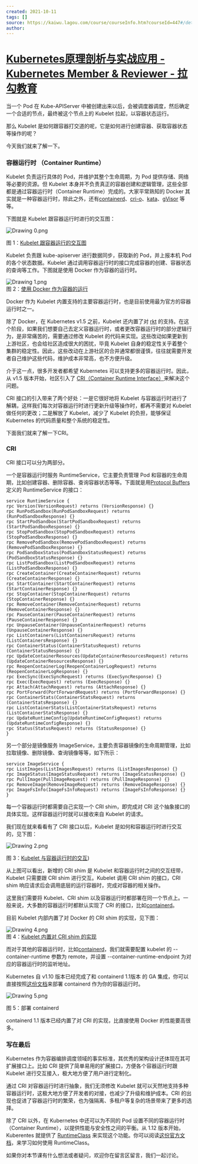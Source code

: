 ```yaml
---
created: 2021-10-11
tags: []
source: https://kaiwu.lagou.com/course/courseInfo.htm?courseId=447#/detail/pc?id=4517
author: 
---
```


# [Kubernetes原理剖析与实战应用 - Kubernetes Member & Reviewer - 拉勾教育](https://kaiwu.lagou.com/course/courseInfo.htm?courseId=447#/detail/pc?id=4517)


当一个 Pod 在 Kube-APIServer 中被创建出来以后，会被调度器调度，然后确定一个合适的节点，最终被这个节点上的 Kubelet 拉起，以容器状态运行。

那么 Kubelet 是如何跟容器打交道的呢，它是如何进行创建容器、获取容器状态等操作的呢？

今天我们就来了解一下。

### 容器运行时 （Container Runtime）

Kubelet 负责运行具体的 Pod，并维护其整个生命周期，为 Pod 提供存储、网络等必要的资源。但 Kubelet 本身并不负责真正的容器创建和逻辑管理，这些全部都是通过容器运行时（Container Runtime）完成的。大家平常熟知的 Docker 其实就是一种容器运行时，除此之外，还有[containerd](https://kubernetes.io/zh/docs/setup/production-environment/container-runtimes/#containerd)、[cri-o](https://kubernetes.io/zh/docs/setup/production-environment/container-runtimes/#cri-o)、[kata](https://katacontainers.io/)、[gVisor](https://gvisor.dev/) 等等。

下图就是 Kubelet 跟容器运行时进行的交互图：

![Drawing 0.png](https://s0.lgstatic.com/i/image/M00/6F/EA/CgqCHl-3Y6CAIjzjAAEbwUIQ2pI143.png)

图 1：[Kubelet 跟容器运行的交互图](https://www.threatstack.com/blog/diving-deeper-into-runtimes-kubernetes-cri-and-shims)

Kubelet 负责跟 kube-apiserver 进行数据同步，获取新的 Pod，并上报本机 Pod 的各个状态数据。Kubelet 通过调用容器运行时的接口完成容器的创建、容器状态的查询等工作。下图就是使用 Docker 作为容器的运行时。

![Drawing 1.png](https://s0.lgstatic.com/i/image/M00/6F/DE/Ciqc1F-3Y8OAGglUAAESe6PzHHQ855.png)  
图 2：[使用 Docker 作为容器的运行](https://www.threatstack.com/blog/diving-deeper-into-runtimes-kubernetes-cri-and-shims)

Docker 作为 Kubelet 内置支持的主要容器运行时，也是目前使用最为官方的容器运行时之一。

除了 Docker，在 Kubernetes v1.5 之前，Kubelet 还内置了对 [rkt](https://coreos.com/rkt/docs/latest/) 的支持。在这个阶段，如果我们想要自己去定义容器运行时，或者更改容器运行时的部分逻辑行为，是非常痛苦的，需要通过修改 Kubelet 的代码来实现。这些改动如果更新到上游社区，也会给社区造成很大的困扰，毕竟 Kubelet 自身的稳定性关乎着整个集群的稳定性。因此，这些改动在上游社区的合并通常都很谨慎，往往就需要开发者自己维护这些代码，维护成本非常高，也不方便升级。

介于这一点，很多开发者都希望 Kubernetes 可以支持更多的容器运行时。因此，从 v1.5 版本开始，社区引入了 [CRI（Container Runtime Interface）](https://kubernetes.io/blog/2016/12/container-runtime-interface-cri-in-kubernetes/)来解决这个问题。

CRI 接口的引入带来了两个好处：一是它很好地将 Kubelet 与容器运行时进行了解耦，这样我们每次对容器运行时进行更新升级等操作时，都再不需要对 Kubelet 做任何的更改；二是解放了 Kubelet，减少了 Kubelet 的负担，能够保证 Kubernetes 的代码质量和整个系统的稳定性。

下面我们就来了解一下CRI。

### CRI

CRI 接口可以分为两部分。

一个是容器运行时服务 RuntimeService，它主要负责管理 Pod 和容器的生命周期，比如创建容器、删除容器、查询容器状态等等。下面就是用[Protocol Buffers](https://developers.google.com/protocol-buffers)定义的 RuntimeService 的接口：

```
service RuntimeService {
rpc Version(VersionRequest) returns (VersionResponse) {}
rpc RunPodSandbox(RunPodSandboxRequest) returns (RunPodSandboxResponse) {}
rpc StartPodSandbox(StartPodSandboxRequest) returns (StartPodSandboxResponse) {}
rpc StopPodSandbox(StopPodSandboxRequest) returns (StopPodSandboxResponse) {}
rpc RemovePodSandbox(RemovePodSandboxRequest) returns (RemovePodSandboxResponse) {}
rpc PodSandboxStatus(PodSandboxStatusRequest) returns (PodSandboxStatusResponse) {}
rpc ListPodSandbox(ListPodSandboxRequest) returns (ListPodSandboxResponse) {}
rpc CreateContainer(CreateContainerRequest) returns (CreateContainerResponse) {}
rpc StartContainer(StartContainerRequest) returns (StartContainerResponse) {}
rpc StopContainer(StopContainerRequest) returns (StopContainerResponse) {}
rpc RemoveContainer(RemoveContainerRequest) returns (RemoveContainerResponse) {}
rpc PauseContainer(PauseContainerRequest) returns (PauseContainerResponse) {}
rpc UnpauseContainer(UnpauseContainerRequest) returns (UnpauseContainerResponse) {}
rpc ListContainers(ListContainersRequest) returns (ListContainersResponse) {}
rpc ContainerStatus(ContainerStatusRequest) returns (ContainerStatusResponse) {}
rpc UpdateContainerResources(UpdateContainerResourcesRequest) returns (UpdateContainerResourcesResponse) {}
rpc ReopenContainerLog(ReopenContainerLogRequest) returns (ReopenContainerLogResponse) {}
rpc ExecSync(ExecSyncRequest) returns (ExecSyncResponse) {}
rpc Exec(ExecRequest) returns (ExecResponse) {}
rpc Attach(AttachRequest) returns (AttachResponse) {}
rpc PortForward(PortForwardRequest) returns (PortForwardResponse) {}
rpc ContainerStats(ContainerStatsRequest) returns (ContainerStatsResponse) {}
rpc ListContainerStats(ListContainerStatsRequest) returns (ListContainerStatsResponse) {}
rpc UpdateRuntimeConfig(UpdateRuntimeConfigRequest) returns (UpdateRuntimeConfigResponse) {}
rpc Status(StatusRequest) returns (StatusResponse) {}
}
```

另一个部分是镜像服务 ImageService，主要负责容器镜像的生命周期管理，比如拉取镜像、删除镜像、查询镜像等等，如下所示：

```
service ImageService {
rpc ListImages(ListImagesRequest) returns (ListImagesResponse) {}
rpc ImageStatus(ImageStatusRequest) returns (ImageStatusResponse) {}
rpc PullImage(PullImageRequest) returns (PullImageResponse) {}
rpc RemoveImage(RemoveImageRequest) returns (RemoveImageResponse) {}
rpc ImageFsInfo(ImageFsInfoRequest) returns (ImageFsInfoResponse) {}
}
```

每一个容器运行时都需要自己实现一个 CRI shim，即完成对 CRI 这个抽象接口的具体实现。这样容器运行时就可以接收来自 Kubelet 的请求。

我们现在就来看看有了 CRI 接口以后，Kubelet 是如何和容器运行时进行交互的，见下图：

![Drawing 2.png](https://s0.lgstatic.com/i/image/M00/6F/DF/Ciqc1F-3ZBCAfnwJAACHtbND3KI539.png)

图 3：[Kubelet 与容器运行时的交互](https://kubernetes.io/blog/2016/12/container-runtime-interface-cri-in-kubernetes/))

从上图可以看出，新增的 CRI shim 是 Kubelet 和容器运行时之间的交互纽带，Kubelet 只需要跟 CRI shim 进行交互。Kubelet 调用 CRI shim 的接口，CRI shim 响应请求后会调用底层的运行容器时，完成对容器的相关操作。

这里我们需要将 Kubelet、CRI shim 以及容器运行时都部署在同一个节点上。一般来说，大多数的容器运行时都默认实现了 CRI 的接口，比如[containerd](https://containerd.io/docs/)。

目前 Kubelet 内部内置了对 Docker 的 CRI shim 的实现，见下图：

![Drawing 4.png](https://s0.lgstatic.com/i/image/M00/6F/DF/Ciqc1F-3ZBmAdEVFAAAnf6SSCkk798.png)  
图 4：[Kubelet 内置对 CRI shim 的实现](https://dzone.com/articles/evolution-of-k8s-worker-nodes-cri-o)

而对于其他的容器运行时，比如[containerd](https://kubernetes.io/zh/docs/setup/production-environment/container-runtimes/#containerd)，我们就需要配置 kubelet 的 --container-runtime 参数为 remote，并设置 --container-runtime-endpoint 为对应的容器运行时的监听地址。

Kubernetes 自 v1.10 版本已经完成了和 containerd 1.1版本 的 GA 集成，你可以直接按照[这份文档](https://kubernetes.io/zh/docs/setup/production-environment/container-runtimes/#containerd)来部署 containerd 作为你的容器运行时。

![Drawing 5.png](https://s0.lgstatic.com/i/image/M00/6F/EA/CgqCHl-3ZCKAA7C9AABJ2r60MV4161.png)

图 5：部署 containerd

containerd 1.1 版本已经内置了对 CRI 的实现，比直接使用 Docker 的性能要高很多。

### 写在最后

Kubernetes 作为容器编排调度领域的事实标准，其优秀的架构设计还体现在其可扩展接口上。比如 CRI 提供了简单易用的扩展接口，方便各个容器运行时跟 Kubelet 进行交互接入，极大地方便了用户进行定制化。

通过 CRI 对容器运行时进行抽象，我们无须修改 Kubelet 就可以天然地支持多种容器运行时，这极大地方便了开发者的对接，也减少了升级和维护成本。CRI 的出现也促进了容器运行时的繁荣，也为强隔离、多租户等复杂的场景带来了更多的选择。

除了 CRI 以外，在 Kubernetes 中还可以为不同的 Pod 设置不同的容器运行时（Container Runtime），以提供性能与安全性之间的平衡。从 1.12 版本开始，Kuberentes 就提供了 [RuntimeClass](https://kubernetes.io/zh/docs/concepts/containers/runtime-class/) 来实现这个功能。你可以阅读[这份官方文档](https://kubernetes.io/zh/docs/concepts/containers/runtime-class/)，来学习如何使用 RuntimeClass。

如果你对本节课有什么想法或者疑问，欢迎你在留言区留言，我们一起讨论。
